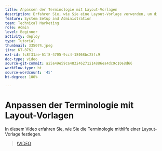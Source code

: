 ```yaml
---
title: Anpassen der Terminologie mit Layout-Vorlagen
description: Erfahren Sie, wie Sie eine Layout-Vorlage verwenden, um die Terminologie in der Benutzeroberfläche für Aufgaben, Projekte und andere Elemente anzupassen.
feature: System Setup and Administration
team: Technical Marketing
role: Admin
level: Beginner
activity: deploy
type: Tutorial
thumbnail: 335074.jpeg
jira: KT-8761
exl-id: fc8f31ae-61f8-4705-9cc4-18068bc25fc9
doc-type: video
source-git-commit: a25a49e59ca483246271214886ea4dc9c10e8d66
workflow-type: ht
source-wordcount: '45'
ht-degree: 100%

---
```


# Anpassen der Terminologie mit Layout-Vorlagen

In diesem Video erfahren Sie, wie Sie die Terminologie mithilfe einer Layout-Vorlage festlegen.

>[!VIDEO](https://video.tv.adobe.com/v/335074/?quality=12&learn=on)
